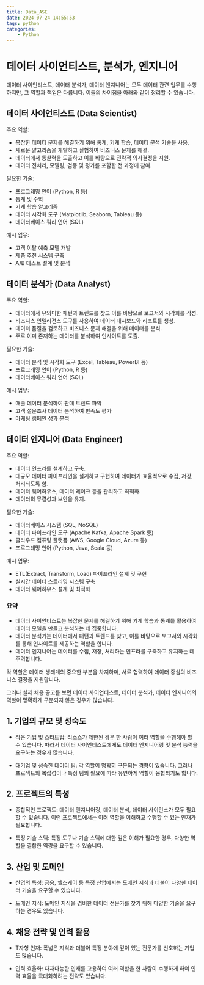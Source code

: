 ```yaml
---
title: Data_ASE
date: 2024-07-24 14:55:53
tags: python
categories:
    - Python
---
```

# 데이터 사이언티스트, 분석가, 엔지니어

데이터 사이언티스트, 데이터 분석가, 데이터 엔지니어는 모두 데이터 관련 업무를 수행하지만, 그 역할과 책임은 다릅니다. 이들의 차이점을 아래와 같이 정리할 수 있습니다.

## 데이터 사이언티스트 (Data Scientist)

주요 역할:

- 복잡한 데이터 문제를 해결하기 위해 통계, 기계 학습, 데이터 분석 기술을 사용.
- 새로운 알고리즘을 개발하고 실험하여 비즈니스 문제를 해결.
- 데이터에서 통찰력을 도출하고 이를 바탕으로 전략적 의사결정을 지원.
- 데이터 전처리, 모델링, 검증 및 평가를 포함한 전 과정에 참여.

필요한 기술:

- 프로그래밍 언어 (Python, R 등)
- 통계 및 수학
- 기계 학습 알고리즘
- 데이터 시각화 도구 (Matplotlib, Seaborn, Tableau 등)
- 데이터베이스 쿼리 언어 (SQL)

예시 업무:

- 고객 이탈 예측 모델 개발
- 제품 추천 시스템 구축
- A/B 테스트 설계 및 분석

## 데이터 분석가 (Data Analyst)

주요 역할:

- 데이터에서 유의미한 패턴과 트렌드를 찾고 이를 바탕으로 보고서와 시각화를 작성.
- 비즈니스 인텔리전스 도구를 사용하여 데이터 대시보드와 리포트를 생성.
- 데이터 품질을 검토하고 비즈니스 문제 해결을 위해 데이터를 분석.
- 주로 이미 존재하는 데이터를 분석하여 인사이트를 도출.

필요한 기술:

- 데이터 분석 및 시각화 도구 (Excel, Tableau, PowerBI 등)
- 프로그래밍 언어 (Python, R 등)
- 데이터베이스 쿼리 언어 (SQL)

예시 업무:

- 매출 데이터 분석하여 판매 트렌드 파악
- 고객 설문조사 데이터 분석하여 만족도 평가
- 마케팅 캠페인 성과 분석

## 데이터 엔지니어 (Data Engineer)
주요 역할:

- 데이터 인프라를 설계하고 구축.
- 대규모 데이터 파이프라인을 설계하고 구현하여 데이터가 효율적으로 수집, 저장, 처리되도록 함.
- 데이터 웨어하우스, 데이터 레이크 등을 관리하고 최적화.
- 데이터의 무결성과 보안을 유지.

필요한 기술:

- 데이터베이스 시스템 (SQL, NoSQL)
- 데이터 파이프라인 도구 (Apache Kafka, Apache Spark 등)
- 클라우드 컴퓨팅 플랫폼 (AWS, Google Cloud, Azure 등)
- 프로그래밍 언어 (Python, Java, Scala 등)

예시 업무:

- ETL(Extract, Transform, Load) 파이프라인 설계 및 구현
- 실시간 데이터 스트리밍 시스템 구축
- 데이터 웨어하우스 설계 및 최적화

### 요약

- 데이터 사이언티스트는 복잡한 문제를 해결하기 위해 기계 학습과 통계를 활용하여 데이터 모델을 만들고 분석하는 데 집중합니다.
- 데이터 분석가는 데이터에서 패턴과 트렌드를 찾고, 이를 바탕으로 보고서와 시각화를 통해 인사이트를 제공하는 역할을 합니다.
- 데이터 엔지니어는 데이터를 수집, 저장, 처리하는 인프라를 구축하고 유지하는 데 주력합니다.

각 역할은 데이터 생태계의 중요한 부분을 차지하며, 서로 협력하여 데이터 중심의 비즈니스 결정을 지원합니다.

그러나 실제 채용 공고를 보면 데이터 사이언티스트, 데이터 분석가, 데이터 엔지니어의 역할이 명확하게 구분되지 않은 경우가 많습니다.

## 1. 기업의 규모 및 성숙도

- 작은 기업 및 스타트업: 리소스가 제한된 경우 한 사람이 여러 역할을 수행해야 할 수 있습니다. 따라서 데이터 사이언티스트에게도 데이터 엔지니어링 및 분석 능력을 요구하는 경우가 많습니다.


- 대기업 및 성숙한 데이터 팀: 각 역할이 명확히 구분되는 경향이 있습니다. 그러나 프로젝트의 복잡성이나 특정 팀의 필요에 따라 유연하게 역할이 융합되기도 합니다.

## 2. 프로젝트의 특성
- 종합적인 프로젝트: 데이터 엔지니어링, 데이터 분석, 데이터 사이언스가 모두 필요할 수 있습니다. 이런 프로젝트에서는 여러 역할을 이해하고 수행할 수 있는 인재가 필요합니다.


- 특정 기술 스택: 특정 도구나 기술 스택에 대한 깊은 이해가 필요한 경우, 다양한 역할을 결합한 역량을 요구할 수 있습니다.

## 3. 산업 및 도메인
- 산업의 특성: 금융, 헬스케어 등 특정 산업에서는 도메인 지식과 더불어 다양한 데이터 기술을 요구할 수 있습니다.


- 도메인 지식: 도메인 지식을 겸비한 데이터 전문가를 찾기 위해 다양한 기술을 요구하는 경우도 있습니다.

## 4. 채용 전략 및 인력 활용
- T자형 인재: 폭넓은 지식과 더불어 특정 분야에 깊이 있는 전문가를 선호하는 기업도 많습니다.


- 인력 효율화: 다재다능한 인재를 고용하여 여러 역할을 한 사람이 수행하게 하여 인력 효율을 극대화하려는 전략도 있습니다.